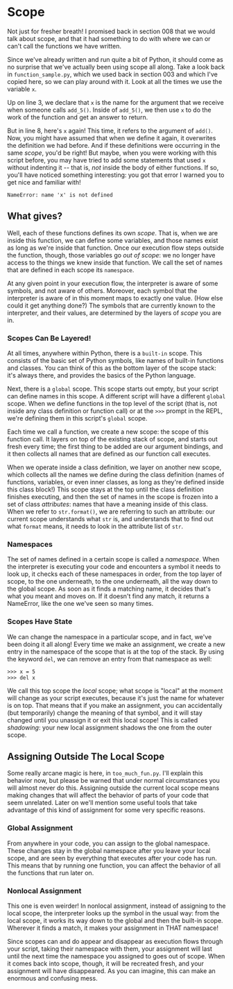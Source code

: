 # Scope

Not just for fresher breath! I promised back in section 008 that we would talk about scope, and that it had something to do with where we can or can't call the functions we have written.

Since we've already written and run quite a bit of Python, it should come as no surprise that we've actually been using scope all along. Take a look back in `function_sample.py`, which we used back in section 003 and which I've copied here, so we can play around with it. Look at all the times we use the variable `x`.

Up on line 3, we declare that `x` is the name for the argument that we receive when someone calls `add_5()`. Inside of `add_5()`, we then use `x` to do the work of the function and get an answer to return.

But in line 8, here's `x` again! This time, it refers to the argument of `add()`. Now, you might have assumed that when we define it again, it overwrites the definition we had before. And if these definitions were occurring in the same _scope_, you'd be right! But maybe, when you were working with this script before, you may have tried to add some statements that used `x` without indenting it -- that is, _not_ inside the body of either functions. If so, you'll have noticed something interesting: you got that error I warned you to get nice and familiar with!

```
NameError: name 'x' is not defined
```

## What gives?

Well, each of these functions defines its own _scope_. That is, when we are inside this function, we can define some variables, and those names exist as long as we're inside that function. Once our execution flow steps outside the function, though, those variables go _out of scope_: we no longer have access to the things we knew inside that function. We call the set of names that are defined in each scope its `namespace`.

At any given point in your execution flow, the interpreter is aware of some symbols, and not aware of others. Moreover, each symbol that the interpreter is aware of in this moment maps to exactly one value. (How else could it get anything done?) The symbols that are currently known to the interpreter, and their values, are determined by the layers of _scope_ you are in.

### Scopes Can Be Layered!

At all times, anywhere within Python, there is a `built-in` scope. This consists of the basic set of Python symbols, like names of built-in functions and classes. You can think of this as the bottom layer of the scope stack: it's always there, and provides the basics of the Python language.

Next, there is a `global` scope. This scope starts out empty, but your script can define names in this scope. A different script will have a different `global` scope. When we define functions in the top level of the script (that is, not inside any class definition or function call) or at the `>>>` prompt in the REPL, we're defining them in this script's `global` scope.

Each time we call a function, we create a new scope: the scope of this function call. It layers on top of the existing stack of scope, and starts out fresh every time; the first thing to be added are our argument bindings, and it then collects all names that are defined as our function call executes.

When we operate inside a class definition, we layer on another new scope, which collects all the names we define during the class definition (names of functions, variables, or even inner classes, as long as they're defined inside this class block!) This scope stays at the top until the class definition finishes executing, and then the set of names in the scope is frozen into a set of class _attributes_: names that have a meaning inside of this class. When we refer to `str.format()`, we are referring to such an attribute: our current scope understands what `str` is, and understands that to find out what `format` means, it needs to look in the attribute list of `str`.

### Namespaces

The set of names defined in a certain scope is called a _namespace_. When the interpreter is executing your code and encounters a symbol it needs to look up, it checks each of these namespaces in order, from the top layer of scope, to the one underneath, to the one underneath, all the way down to the global scope. As soon as it finds a matching name, it decides that's what you meant and moves on. If it doesn't find any match, it returns a NameError, like the one we've seen so many times.


### Scopes Have State

We can change the namespace in a particular scope, and in fact, we've been doing it all along! Every time we make an assignment, we create a new entry in the namespace of the scope that is at the top of the stack. By using the keyword `del`, we can remove an entry from that namespace as well:

```
>>> x = 5
>>> del x
```

We call this top scope the _local_ scope; what scope is "local" at the moment will change as your script executes, because it's just the name for whatever is on top. That means that if you make an assignment, you can accidentally (but temporarily) change the meaning of that symbol, and it will stay changed until you unassign it or exit this local scope! This is called _shadowing_: your new local assignment shadows the one from the outer scope.

## Assigning Outside The Local Scope

Some really arcane magic is here, in `too_much_fun.py`. I'll explain this behavior now, but please be warned that under normal circumstances you will almost never do this. Assigning outside the current local scope means making changes that will affect the behavior of parts of your code that seem unrelated. Later on we'll mention some useful tools that take advantage of this kind of assignment for some very specific reasons.

### Global Assignment

From anywhere in your code, you can assign to the global namespace. These changes stay in the global namespace after you leave your local scope, and are seen by everything that executes after your code has run. This means that by running one function, you can affect the behavior of all the functions that run later on.

### Nonlocal Assignment

This one is even weirder! In nonlocal assignment, instead of assigning to the local scope, the interpreter looks up the symbol in the usual way: from the local scope, it works its way down to the global and then the built-in scope. Wherever it finds a match, it makes your assignment in THAT namespace!

Since scopes can and do appear and disappear as execution flows through your script, taking their namespace with them, your assignment will last until the next time the namespace you assigned to goes out of scope. When it comes back into scope, though, it will be recreated fresh, and your assignment will have disappeared. As you can imagine, this can make an enormous and confusing mess.
